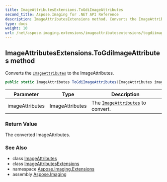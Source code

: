 ```yaml
---
title: ImageAttributesExtensions.ToGdiImageAttributes
second_title: Aspose.Imaging for .NET API Reference
description: ImageAttributesExtensions method. Converts the ImageAttributes to the ImageAttributes
type: docs
weight: 10
url: /net/aspose.imaging.extensions/imageattributesextensions/togdiimageattributes/
---
```

## ImageAttributesExtensions.ToGdiImageAttributes method

Converts the [`ImageAttributes`](../../../aspose.imaging/imageattributes/) to the ImageAttributes.

```csharp
public static ImageAttributes ToGdiImageAttributes(ImageAttributes imageAttributes)
```

| Parameter | Type | Description |
| --- | --- | --- |
| imageAttributes | ImageAttributes | The [`ImageAttributes`](../../../aspose.imaging/imageattributes/) to convert. |

### Return Value

The converted ImageAttributes.

### See Also

* class [ImageAttributes](../../../aspose.imaging/imageattributes/)
* class [ImageAttributesExtensions](../)
* namespace [Aspose.Imaging.Extensions](../../imageattributesextensions/)
* assembly [Aspose.Imaging](../../../)


